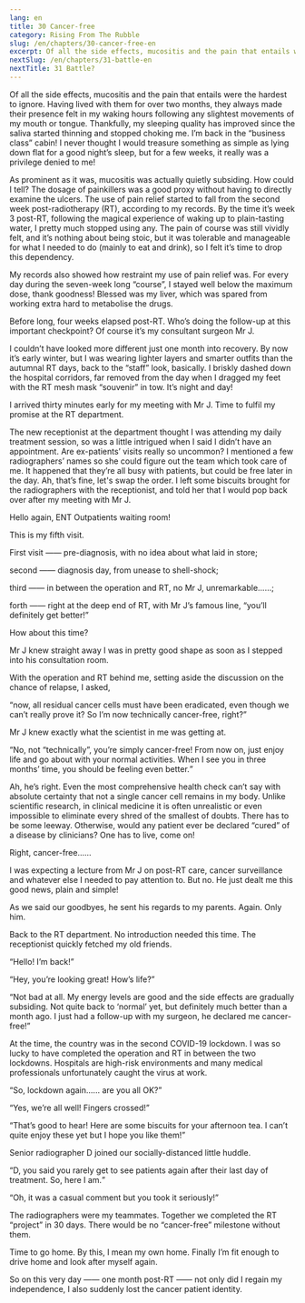 ```yaml
---
lang: en
title: 30 Cancer-free
category: Rising From The Rubble
slug: /en/chapters/30-cancer-free-en
excerpt: Of all the side effects, mucositis and the pain that entails were the hardest to ignore. Having lived with them for over two months, they always made their presence felt in my waking hours following any slightest movements of my mouth or tongue.
nextSlug: /en/chapters/31-battle-en
nextTitle: 31 Battle?
---
```


Of all the side effects, mucositis and the pain that entails were the hardest to ignore. Having lived with them for over two months, they always made their presence felt in my waking hours following any slightest movements of my mouth or tongue. Thankfully, my sleeping quality has improved since the saliva started thinning and stopped choking me. I’m back in the “business class” cabin! I never thought I would treasure something as simple as lying down flat for a good night’s sleep, but for a few weeks, it really was a privilege denied to me!

As prominent as it was, mucositis was actually quietly subsiding. How could I tell? The dosage of painkillers was a good proxy without having to directly examine the ulcers. The use of pain relief started to fall from the second week post-radiotherapy (RT), according to my records. By the time it’s week 3 post-RT, following the magical experience of waking up to plain-tasting water, I pretty much stopped using any. The pain of course was still vividly felt, and it’s nothing about being stoic, but it was tolerable and manageable for what I needed to do (mainly to eat and drink), so I felt it’s time to drop this dependency.

My records also showed how restraint my use of pain relief was. For every day during the seven-week long “course”, I stayed well below the maximum dose, thank goodness! Blessed was my liver, which was spared from working extra hard to metabolise the drugs.

Before long, four weeks elapsed post-RT. Who’s doing the follow-up at this important checkpoint? Of course it’s my consultant surgeon Mr J.

I couldn’t have looked more different just one month into recovery. By now it’s early winter, but I was wearing lighter layers and smarter outfits than the autumnal RT days, back to the “staff” look, basically. I briskly dashed down the hospital corridors, far removed from the day when I dragged my feet with the RT mesh mask “souvenir” in tow. It’s night and day!

I arrived thirty minutes early for my meeting with Mr J. Time to fulfil my promise at the RT department.

The new receptionist at the department thought I was attending my daily treatment session, so was a little intrigued when I said I didn’t have an appointment. Are ex-patients’ visits really so uncommon? I mentioned a few radiographers’ names so she could figure out the team which took care of me. It happened that they’re all busy with patients, but could be free later in the day. Ah, that’s fine, let's swap the order. I left some biscuits brought for the radiographers with the receptionist, and told her that I would pop back over after my meeting with Mr J.

Hello again, ENT Outpatients waiting room! 

This is my fifth visit.

First visit —— pre-diagnosis, with no idea about what laid in store;

second —— diagnosis day, from unease to shell-shock;

third —— in between the operation and RT, no Mr J, unremarkable......;

forth —— right at the deep end of RT, with Mr J’s famous line, “you’ll definitely get better!”

How about this time?

Mr J knew straight away I was in pretty good shape as soon as I stepped into his consultation room.

With the operation and RT behind me, setting aside the discussion on the chance of relapse, I asked,

<q>now, all residual cancer cells must have been eradicated, even though we can’t really prove it? So I’m now technically cancer-free, right?

Mr J knew exactly what the scientist in me was getting at.

<q>No, not “technically”, you’re simply cancer-free! From now on, just enjoy life and go about with your normal activities. When I see you in three months’ time, you should be feeling even better.

Ah, he’s right. Even the most comprehensive health check can’t say with absolute certainty that not a single cancer cell remains in my body. Unlike scientific research, in clinical medicine it is often unrealistic or even impossible to eliminate every shred of the smallest of doubts. There has to be some leeway. Otherwise, would any patient ever be declared “cured” of a disease by clinicians? One has to live, come on!

Right, cancer-free......

I was expecting a lecture from Mr J on post-RT care, cancer surveillance and whatever else I needed to pay attention to. But no. He just dealt me this good news, plain and simple!

As we said our goodbyes, he sent his regards to my parents. Again. Only him.

Back to the RT department. No introduction needed this time. The receptionist quickly fetched my old friends.

“Hello! I’m back!”

“Hey, you’re looking great! How’s life?”

“Not bad at all. My energy levels are good and the side effects are gradually subsiding. Not quite back to ‘normal’ yet, but definitely much better than a month ago. I just had a follow-up with my surgeon, he declared me cancer-free!” 

At the time, the country was in the second COVID-19 lockdown. I was so lucky to have completed the operation and RT in between the two lockdowns. Hospitals are high-risk environments and many medical professionals unfortunately caught the virus at work.

“So, lockdown again...... are you all OK?”

“Yes, we’re all well! Fingers crossed!”

“That’s good to hear! Here are some biscuits for your afternoon tea. I can’t quite enjoy these yet but I hope you like them!”

Senior radiographer D joined our socially-distanced little huddle.

<q>D, you said you rarely get to see patients again after their last day of treatment. So, here I am.

“Oh, it was a casual comment but you took it seriously!”

The radiographers were my teammates. Together we completed the RT “project” in 30 days. There would be no “cancer-free” milestone without them.

Time to go home. By this, I mean my own home. Finally I’m fit enough to drive home and look after myself again.

So on this very day —— one month post-RT —— not only did I regain my independence, I also suddenly lost the cancer patient identity.